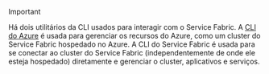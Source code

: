 > [!IMPORTANT]
> Há dois utilitários da CLI usados para interagir com o Service Fabric. A [CLI do Azure](/cli/azure/get-started-with-azure-cli?view=azure-cli-latest) é usada para gerenciar os recursos do Azure, como um cluster do Service Fabric hospedado no Azure. A CLI do Service Fabric é usada para se conectar ao cluster do Service Fabric (independentemente de onde ele esteja hospedado) diretamente e gerenciar o cluster, aplicativos e serviços. 